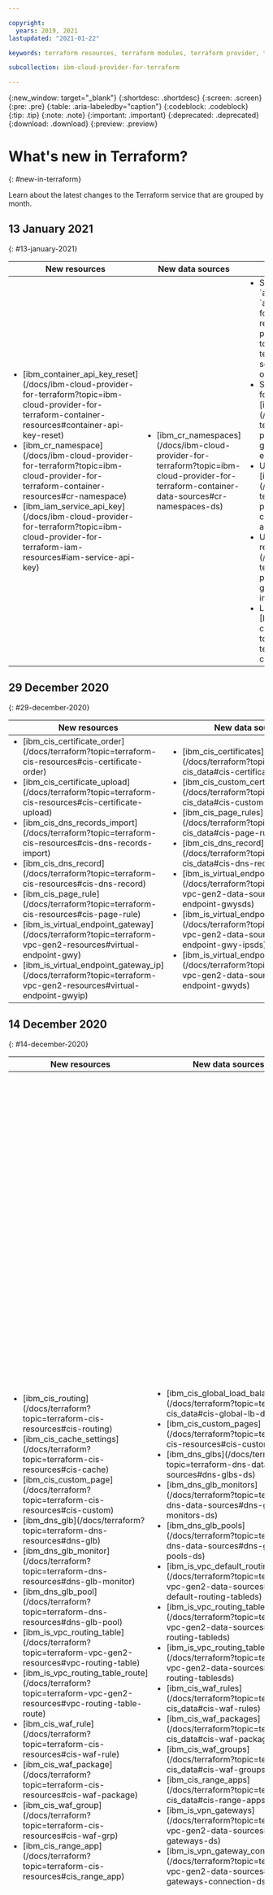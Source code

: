 ```yaml
---

copyright:
  years: 2019, 2021
lastupdated: "2021-01-22"

keywords: terraform resources, terraform modules, terraform provider, terraform autodeploy, 

subcollection: ibm-cloud-provider-for-terraform

---
```


{:new_window: target="_blank"}
{:shortdesc: .shortdesc}
{:screen: .screen}
{:pre: .pre}
{:table: .aria-labeledby="caption"}
{:codeblock: .codeblock}
{:tip: .tip}
{:note: .note}
{:important: .important}
{:deprecated: .deprecated}
{:download: .download}
{:preview: .preview}

# What's new in Terraform?
{: #new-in-terraform}

Learn about the latest changes to the Terraform service that are grouped by month.

## 13 January 2021
{: #13-january-2021}

<table>
    <thead>
    <th style="width:80px">New resources</th>
    <th style="width:80px">New data sources</th>
    <th style="width:500px">Enhancements</th>
    </thead>
  <tbody>
    <tr>
 <td><ul style="margin:0px 0px 0px 20px; padding:0px"><li style="margin:0px; padding:0px">[ibm_container_api_key_reset](/docs/ibm-cloud-provider-for-terraform?topic=ibm-cloud-provider-for-terraform-container-resources#container-api-key-reset)</li><li style="margin:0px; padding:0px">[ibm_cr_namespace](/docs/ibm-cloud-provider-for-terraform?topic=ibm-cloud-provider-for-terraform-container-resources#cr-namespace)</li><li style="margin:0px; padding:0px">[ibm_iam_service_api_key](/docs/ibm-cloud-provider-for-terraform?topic=ibm-cloud-provider-for-terraform-iam-resources#iam-service-api-key)</li></ul></td>
      <td><ul style="margin:0px 0px 0px 20px; padding:0px"><li style="margin:0px; padding:0px">[ibm_cr_namespaces](/docs/ibm-cloud-provider-for-terraform?topic=ibm-cloud-provider-for-terraform-container-data-sources#cr-namespaces-ds)</li></ul></td>
      <td><ul style="margin:0px 0px 0px 20px; padding:0px"><li style="margin:0px; padding:0px">Support `api_key_id`, `api_key_owner_name`, and `api_key_owner_email` attributes for [ibm_container_cluster resource](/docs/ibm-cloud-provider-for-terraform?topic=ibm-cloud-provider-for-terraform-container-data-sources#container-cluster-output)</li><li style="margin:0px; padding:0px">Support `crn` in target attribute for VPC virtual endpoint for [ibm_is_virtual_endpoint_gateway](/docs/ibm-cloud-provider-for-terraform?topic=ibm-cloud-provider-for-terraform-vpc-gen2-resources#virtual-endpoint-gwy-input)</li><li style="margin:0px; padding:0px">Updated an example for [ibm_container_addons resource](/docs/ibm-cloud-provider-for-terraform?topic=ibm-cloud-provider-for-terraform-container-resources#container-addons)</li><li style="margin:0px; padding:0px">Updated next-hop attribute as required for [ibm_is_vpc_route](/docs/ibm-cloud-provider-for-terraform?topic=ibm-cloud-provider-for-terraform-vpc-gen2-resources#vpc-route-input)</li><li style="margin:0px; padding:0px">Latest version change log for [IBM Cloud provider](/docs/ibm-cloud-provider-for-terraform?topic=ibm-cloud-provider-for-terraform-provider-changelog#changelog-v1190)</li></ul></td>
    </tr>
  </tbody>
  </table>

  
## 29 December 2020
{: #29-december-2020}

<table>
    <thead>
    <th style="width:80px">New resources</th>
    <th style="width:80px">New data sources</th>
    <th style="width:500px">Enhancements</th>
    </thead>
  <tbody>
    <tr>
 <td><ul style="margin:0px 0px 0px 20px; padding:0px"><li style="margin:0px; padding:0px">[ibm_cis_certificate_order](/docs/terraform?topic=terraform-cis-resources#cis-certificate-order)</li><li style="margin:0px; padding:0px">[ibm_cis_certificate_upload](/docs/terraform?topic=terraform-cis-resources#cis-certificate-upload)</li><li style="margin:0px; padding:0px">[ibm_cis_dns_records_import](/docs/terraform?topic=terraform-cis-resources#cis-dns-records-import)</li><li style="margin:0px; padding:0px">[ibm_cis_dns_record](/docs/terraform?topic=terraform-cis-resources#cis-dns-record)</li><li style="margin:0px; padding:0px">[ibm_cis_page_rule](/docs/terraform?topic=terraform-cis-resources#cis-page-rule)</li><li style="margin:0px; padding:0px">[ibm_is_virtual_endpoint_gateway](/docs/terraform?topic=terraform-vpc-gen2-resources#virtual-endpoint-gwy)</li><li style="margin:0px; padding:0px">[ibm_is_virtual_endpoint_gateway_ip](/docs/terraform?topic=terraform-vpc-gen2-resources#virtual-endpoint-gwyip)</li></ul></td>
      <td><ul style="margin:0px 0px 0px 20px; padding:0px"><li style="margin:0px; padding:0px">[ibm_cis_certificates](/docs/terraform?topic=terraform-cis_data#cis-certificates)</li><li style="margin:0px; padding:0px">[ibm_cis_custom_certificates](/docs/terraform?topic=terraform-cis_data#cis-custom-certificates)</li><li style="margin:0px; padding:0px">[ibm_cis_page_rules](/docs/terraform?topic=terraform-cis_data#cis-page-rules)</li><li style="margin:0px; padding:0px">[ibm_cis_dns_record](/docs/terraform?topic=terraform-cis_data#cis-dns-record
)</li><li style="margin:0px; padding:0px">[ibm_is_virtual_endpoint_gateways](/docs/terraform?topic=terraform-vpc-gen2-data-sources#vpc-endpoint-gwysds)</li><li style="margin:0px; padding:0px">[ibm_is_virtual_endpoint_gateway_ips](/docs/terraform?topic=terraform-vpc-gen2-data-sources#vpc-endpoint-gwy-ipsds)</li><li style="margin:0px; padding:0px">[ibm_is_virtual_endpoint_gateway](/docs/terraform?topic=terraform-vpc-gen2-data-sources#vpc-endpoint-gwyds)</li></ul></td>
      <td><ul style="margin:0px 0px 0px 20px; padding:0px"><li style="margin:0px; padding:0px">Status attribute for [ibm_container_alb_cert resource](/docs/terraform?topic=terraform-container-resources#container-alb-cert)</li><li style="margin:0px; padding:0px">Persistence and namespace attribute for [ibm_container_alb_cert resource](/docs/terraform?topic=terraform-container-resources#container-alb-cert)</li><li style="margin:0px; padding:0px">Labels argument for [ibm_container_cluster resource](/docs/terraform?topic=terraform-container-resources#container-cluster)</li></ul></td>
    </tr>
  </tbody>
  </table>

## 14 December 2020
{: #14-december-2020}

<table>
    <thead>
    <th style="width:80px">New resources</th>
    <th style="width:80px">New data sources</th>
    <th style="width:500px">Enhancements</th>
    </thead>
  <tbody>
    <tr>
 <td><ul style="margin:0px 0px 0px 20px; padding:0px"><li style="margin:0px; padding:0px">[ibm_cis_routing](/docs/terraform?topic=terraform-cis-resources#cis-routing)</li><li style="margin:0px; padding:0px">[ibm_cis_cache_settings](/docs/terraform?topic=terraform-cis-resources#cis-cache)<li style="margin:0px; padding:0px">[ibm_cis_custom_page](/docs/terraform?topic=terraform-cis-resources#cis-custom)<li style="margin:0px; padding:0px">[ibm_dns_glb](/docs/terraform?topic=terraform-dns-resources#dns-glb)<li style="margin:0px; padding:0px">[ibm_dns_glb_monitor](/docs/terraform?topic=terraform-dns-resources#dns-glb-monitor)<li style="margin:0px; padding:0px">[ibm_dns_glb_pool](/docs/terraform?topic=terraform-dns-resources#dns-glb-pool)<li style="margin:0px; padding:0px">[ibm_is_vpc_routing_table](/docs/terraform?topic=terraform-vpc-gen2-resources#vpc-routing-table)<li style="margin:0px; padding:0px">[ibm_is_vpc_routing_table_route](/docs/terraform?topic=terraform-vpc-gen2-resources#vpc-routing-table-route)</li><li style="margin:0px; padding:0px">[ibm_cis_waf_rule](/docs/terraform?topic=terraform-cis-resources#cis-waf-rule)</li><li style="margin:0px; padding:0px">[ibm_cis_waf_package](/docs/terraform?topic=terraform-cis-resources#cis-waf-package)<li style="margin:0px; padding:0px">[ibm_cis_waf_group](/docs/terraform?topic=terraform-cis-resources#cis-waf-grp)</li><li style="margin:0px; padding:0px">[ibm_cis_range_app](/docs/terraform?topic=terraform-cis-resources#cis_range_app)</li></ul></td>
      <td><ul style="margin:0px 0px 0px 20px; padding:0px"><li style="margin:0px; padding:0px">[ibm_cis_global_load_balancers](/docs/terraform?topic=terraform-cis_data#cis-global-lb-ds)</li><li style="margin:0px; padding:0px">[ibm_cis_custom_pages](/docs/terraform?topic=terraform-cis-resources#cis-custom)</li><li style="margin:0px; padding:0px">[ibm_dns_glbs](/docs/terraform?topic=terraform-dns-data-sources#dns-glbs-ds)</li><li style="margin:0px; padding:0px">[ibm_dns_glb_monitors](/docs/terraform?topic=terraform-dns-data-sources#dns-glb-monitors-ds)</li><li style="margin:0px; padding:0px">[ibm_dns_glb_pools](/docs/terraform?topic=terraform-dns-data-sources#dns-glb-pools-ds)</li><li style="margin:0px; padding:0px">[ibm_is_vpc_default_routing_table](/docs/terraform?topic=terraform-vpc-gen2-data-sources#vpc-default-routing-tableds)</li><li style="margin:0px; padding:0px">[ibm_is_vpc_routing_tables](/docs/terraform?topic=terraform-vpc-gen2-data-sources#vpc-routing-tableds)</li><li style="margin:0px; padding:0px">[ibm_is_vpc_routing_table_routes](/docs/terraform?topic=terraform-vpc-gen2-data-sources#vpc-routing-tablesds)</li><li style="margin:0px; padding:0px">[ibm_cis_waf_rules](/docs/terraform?topic=terraform-cis_data#cis-waf-rules)</li><li style="margin:0px; padding:0px">[ibm_cis_waf_packages](/docs/terraform?topic=terraform-cis_data#cis-waf-packages)<li style="margin:0px; padding:0px">[ibm_cis_waf_groups](/docs/terraform?topic=terraform-cis_data#cis-waf-groups)</li><li style="margin:0px; padding:0px">[ibm_cis_range_apps](/docs/terraform?topic=terraform-cis_data#cis-range-apps)</li><li style="margin:0px; padding:0px">[ibm_is_vpn_gateways](/docs/terraform?topic=terraform-vpc-gen2-data-sources#vpc-gateways-ds)</li><li style="margin:0px; padding:0px">[ibm_is_vpn_gateway_connections](/docs/terraform?topic=terraform-vpc-gen2-data-sources#vpc-gateways-connection-ds)</li></ul></td>
      <td><ul style="margin:0px 0px 0px 20px; padding:0px"><li style="margin:0px; padding:0px">public_ip attribute for [power network resource](/docs/terraform?topic=terraform-power-vsi#power-network)</li><li style="margin:0px; padding:0px">Policies attribute for [ibm_kms_key resource](/docs/terraform?topic=terraform-kms-resources#kms-key)</li><li style="margin:0px; padding:0px">Number of invited users and invited users attribute for [ibm_iam_user_invite resource](/docs/terraform?topic=terraform-iam-resources#iam-user-invite-output)</li><li style="margin:0px; padding:0px">Support HTTPS protocol for [ibm_is_lb_pool](/docs/terraform?topic=terraform-vpc-gen2-resources#lb-pool)</li><li style="margin:0px; padding:0px">Encrypted data key and encryption key argument for [image data source](/docs/terraform?topic=terraform-vpc-gen2-data-sources#vpc-image)</li><li style="margin:0px; padding:0px"> Archive rule argument for [COS bucket resource](/docs/terraform?topic=terraform-object-storage-resources#cos-bucket)</li><li style="margin:0px; padding:0px">Policies for [ibm_kms_key and ibm_kms_keys data source](/docs/terraform?topic=terraform-kms-data-sources)</li><li style="margin:0px; padding:0px">List bounded services argument for [ibm_container_cluster data source](/docs/terraform?topic=terraform-container-data-sources#container-cluster)</li><li style="margin:0px; padding:0px">Access rule and UA rule argument for [internet service firewall resource and datasource](/docs/terraform?topic=terraform-cis_data#cis-firewall-dsoutput)</li><li style="margin:0px; padding:0px">Allow ip spoofing argument for [ibm_is_instance](/docs/terraform?topic=terraform-vpc-gen2-resources#instance-input)</li><li style="margin:0px; padding:0px">Routing table and ip version argument for [ibm_is_subnet](/docs/terraform?topic=terraform-vpc-gen2-resources#subnet-input)</li><li style="margin:0px; padding:0px">Import for [floating IP resources](/docs/terraform?topic=terraform-vpc-gen2-resources#floating-ip-import)</li><li style="margin:0px; padding:0px">Import for [Ike policy resources](/docs/terraform?topic=terraform-vpc-gen2-resources#provider-ike-policy-import)</li><li style="margin:0px; padding:0px">Import for [images resources](/docs/terraform?topic=terraform-vpc-gen2-resources#image-import)</li><li style="margin:0px; padding:0px">Import for [volume resources](/docs/terraform?topic=terraform-vpc-gen2-resources#volume-import)<li style="margin:0px; padding:0px">Archive rule,expire rule,force delete for [COS bucket](/docs/terraform?topic=terraform-object-storage-resources#hpvs-cos-bucket-input)</li><li style="margin:0px; padding:0px">Support profile argument for [is_lb](/docs/terraform?topic=terraform-vpc-gen2-resources#lb)</li><li style="margin:0px; padding:0px">Update protocol and connection limit argument for  [ibm_is_lb_listener](/docs/terraform?topic=terraform-vpc-gen2-resources#lb-listener)</li><li style="margin:0px; padding:0px">Update protocol and connection limit argument for  [ibm_is_lb_listener](/docs/terraform?topic=terraform-vpc-gen2-resources#lb-listener)</li><li style="margin:0px; padding:0px">Support mode argument and status, created_at, members attributes for [ibm_dl_gateway](/docs/terraform?topic=terraform-dl-gateway-resource#dl-gwy-input)</li><li style="margin:0px; padding:0px">Update the arguments and attributes for [ibm_is_vpn_gateway_connection](/docs/terraform?topic=terraform-vpc-gen2-resources#vpn-gateway-connection)</li></ul></td>
    </tr>
  </tbody>
  </table> 
  
